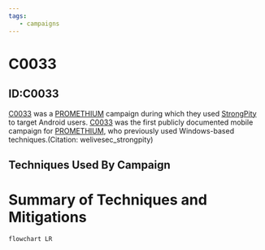 ```yaml
---
tags:
   - campaigns
---
```

# C0033
## ID:C0033
[C0033](/mitre/campaigns/C0033) was a [PROMETHIUM](/mitre/groups/G0056) campaign during which they used [StrongPity](/mitre/software/S0491) to target Android users. [C0033](/mitre/campaigns/C0033) was the first publicly documented mobile campaign for [PROMETHIUM](/mitre/groups/G0056), who previously used Windows-based techniques.(Citation: welivesec_strongpity)
## Techniques Used By Campaign

# Summary of Techniques and Mitigations
```mermaid
flowchart LR
```